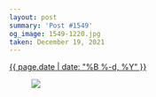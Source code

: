 ```yaml
---
layout: post
summary: 'Post #1549'
og_image: 1549-1220.jpg
taken: December 19, 2021
---
```


<div class="post">
 <time>
  <a href="/1549">
   {{ page.date | date: "%B %-d, %Y" }}
  </a>
 </time>
 <a href="/1549">
  <figure data-taken="12/19/2021">
   <img sizes="(min-width: 700px) 50vw, calc(100vw - 2rem)" src="{{ site.assets_url }}/1549-610.jpg" srcset="{{ site.assets_url }}/1549-305.jpg 305w, {{ site.assets_url }}/1549-610.jpg 610w, {{ site.assets_url }}/1549-915.jpg 915w, {{ site.assets_url }}/1549-1220.jpg 1220w"/>
  </figure>
 </a>
</div>

